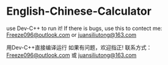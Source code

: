 # English-Chinese-Calculator
use Dev-C++ to run it! 
If there is bugs, use this to contect me:
Freeze096@outlook.com or juansiliutong@163.com

用Dev-C++直接编译运行
如果有问题，欢迎指正!
联系方式：Freeze096@outlook.com 或 juansiliutong@163.com
